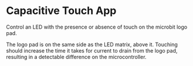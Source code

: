 Capacitive Touch App
====================

Control an LED with the presence or absence of touch on the microbit logo pad.

The logo pad is on the same side as the LED matrix, above it. Touching should
increase the time it takes for current to drain from the logo pad, resulting
in a detectable difference on the microcontroller.

